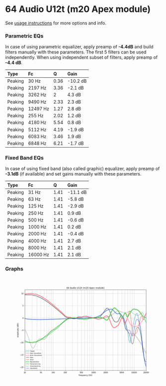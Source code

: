 # 64 Audio U12t (m20 Apex module)
See [usage instructions](https://github.com/jaakkopasanen/AutoEq#usage) for more options and info.

### Parametric EQs
In case of using parametric equalizer, apply preamp of **-4.4dB** and build filters manually
with these parameters. The first 5 filters can be used independently.
When using independent subset of filters, apply preamp of **-4.4 dB**.

| Type    | Fc       |    Q | Gain     |
|:--------|:---------|:-----|:---------|
| Peaking | 30 Hz    | 0.36 | -10.2 dB |
| Peaking | 2197 Hz  | 3.36 | -2.1 dB  |
| Peaking | 3262 Hz  | 2    | 4.3 dB   |
| Peaking | 9490 Hz  | 2.33 | 2.3 dB   |
| Peaking | 12497 Hz | 1.27 | 2.8 dB   |
| Peaking | 255 Hz   | 2.02 | 1.2 dB   |
| Peaking | 4180 Hz  | 5.54 | 0.8 dB   |
| Peaking | 5112 Hz  | 4.19 | -1.9 dB  |
| Peaking | 6083 Hz  | 3.46 | 1.9 dB   |
| Peaking | 6848 Hz  | 6.21 | -1.7 dB  |

### Fixed Band EQs
In case of using fixed band (also called graphic) equalizer, apply preamp of **-3.1dB**
(if available) and set gains manually with these parameters.

| Type    | Fc       |    Q | Gain     |
|:--------|:---------|:-----|:---------|
| Peaking | 31 Hz    | 1.41 | -11.1 dB |
| Peaking | 63 Hz    | 1.41 | -5.8 dB  |
| Peaking | 125 Hz   | 1.41 | -2.9 dB  |
| Peaking | 250 Hz   | 1.41 | 0.9 dB   |
| Peaking | 500 Hz   | 1.41 | -0.6 dB  |
| Peaking | 1000 Hz  | 1.41 | 0.2 dB   |
| Peaking | 2000 Hz  | 1.41 | -0.4 dB  |
| Peaking | 4000 Hz  | 1.41 | 2.7 dB   |
| Peaking | 8000 Hz  | 1.41 | 2.1 dB   |
| Peaking | 16000 Hz | 1.41 | 2.1 dB   |

### Graphs
![](./64%20Audio%20U12t%20(m20%20Apex%20module).png)